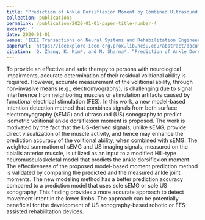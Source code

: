 ```yaml
---
title: "Prediction of Ankle Dorsiflexion Moment by Combined Ultrasound Sonography and Electromyography"
collection: publications
permalink: /publication/2020-01-01-paper-title-number-4
excerpt: ''
date: 2020-01-01
venue: 'IEEE Transactions on Neural Systems and Rehabilitation Engineering'
paperurl: 'https://ieeexplore-ieee-org.prox.lib.ncsu.edu/abstract/document/8901165'
citation: 'Q. Zhang, K. Kim*, and N. Sharma*, “Prediction of Ankle Dorsiflexion Moment by Combined Ultrasound Sonography and Electromyography,” IEEE Trans. Neural Syst. Rehabil. Eng., vol. 28, no. 1, pp. 318–327, 2020.'
---
```


To provide an effective and safe therapy to persons with neurological impairments, accurate determination of their residual volitional ability is required. However, accurate measurement of the volitional ability, through non-invasive means (e.g., electromyography), is challenging due to signal interference from neighboring muscles or stimulation artifacts caused by functional electrical stimulation (FES). In this work, a new model-based intention detection method that combines signals from both surface electromyography (sEMG) and ultrasound (US) sonography to predict isometric volitional ankle dorsiflexion moment is proposed. The work is motivated by the fact that the US-derived signals, unlike sEMG, provide direct visualization of the muscle activity, and hence may enhance the prediction accuracy of the volitional ability, when combined with sEMG. The weighted summation of sEMG and US imaging signals, measured on the tibialis anterior muscle, is utilized as an input to a modified Hill-type neuromusculoskeletal model that predicts the ankle dorsiflexion moment. The effectiveness of the proposed model-based moment prediction method is validated by comparing the predicted and the measured ankle joint moments. The new modeling method has a better prediction accuracy compared to a prediction model that uses sole sEMG or sole US sonography. This finding provides a more accurate approach to detect movement intent in the lower limbs. The approach can be potentially beneficial for the development of US sonography-based robotic or FES-assisted rehabilitation devices.
